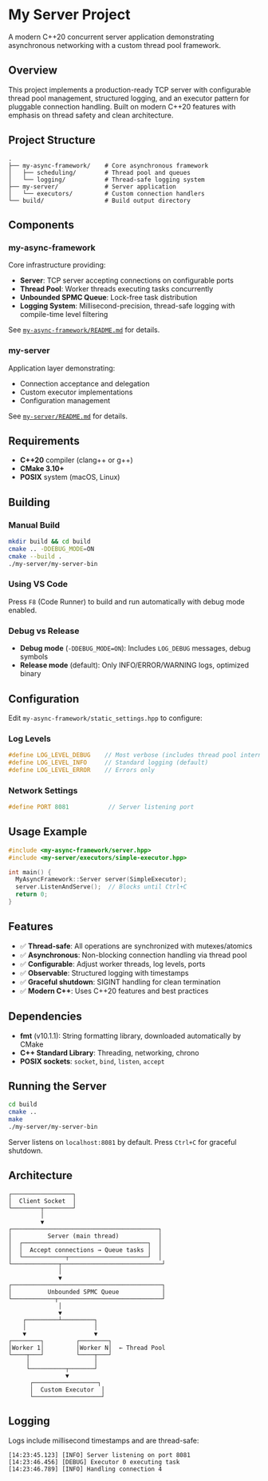 # My Server Project

A modern C++20 concurrent server application demonstrating asynchronous networking with a custom thread pool framework.

## Overview

This project implements a production-ready TCP server with configurable thread pool management, structured logging, and an executor pattern for pluggable connection handling. Built on modern C++20 features with emphasis on thread safety and clean architecture.

## Project Structure

```
.
├── my-async-framework/    # Core asynchronous framework
│   ├── scheduling/        # Thread pool and queues
│   └── logging/           # Thread-safe logging system
├── my-server/             # Server application
│   └── executors/         # Custom connection handlers
└── build/                 # Build output directory
```

## Components

### my-async-framework

Core infrastructure providing:

- **Server**: TCP server accepting connections on configurable ports
- **Thread Pool**: Worker threads executing tasks concurrently
- **Unbounded SPMC Queue**: Lock-free task distribution
- **Logging System**: Millisecond-precision, thread-safe logging with compile-time level filtering

See [`my-async-framework/README.md`](my-async-framework/README.md) for details.

### my-server

Application layer demonstrating:

- Connection acceptance and delegation
- Custom executor implementations
- Configuration management

See [`my-server/README.md`](my-server/README.md) for details.

## Requirements

- **C++20** compiler (clang++ or g++)
- **CMake 3.10+**
- **POSIX** system (macOS, Linux)

## Building

### Manual Build

```bash
mkdir build && cd build
cmake .. -DDEBUG_MODE=ON
cmake --build .
./my-server/my-server-bin
```

### Using VS Code

Press `F8` (Code Runner) to build and run automatically with debug mode enabled.

### Debug vs Release

- **Debug mode** (`-DDEBUG_MODE=ON`): Includes `LOG_DEBUG` messages, debug symbols
- **Release mode** (default): Only INFO/ERROR/WARNING logs, optimized binary

## Configuration

Edit `my-async-framework/static_settings.hpp` to configure:

### Log Levels

```cpp
#define LOG_LEVEL_DEBUG    // Most verbose (includes thread pool internals)
#define LOG_LEVEL_INFO     // Standard logging (default)
#define LOG_LEVEL_ERROR    // Errors only
```

### Network Settings

```cpp
#define PORT 8081           // Server listening port
```

## Usage Example

```cpp
#include <my-async-framework/server.hpp>
#include <my-server/executors/simple-executor.hpp>

int main() {
  MyAsyncFramework::Server server(SimpleExecutor);
  server.ListenAndServe();  // Blocks until Ctrl+C
  return 0;
}
```

## Features

- ✅ **Thread-safe**: All operations are synchronized with mutexes/atomics
- ✅ **Asynchronous**: Non-blocking connection handling via thread pool
- ✅ **Configurable**: Adjust worker threads, log levels, ports
- ✅ **Observable**: Structured logging with timestamps
- ✅ **Graceful shutdown**: SIGINT handling for clean termination
- ✅ **Modern C++**: Uses C++20 features and best practices

## Dependencies

- **fmt** (v10.1.1): String formatting library, downloaded automatically by CMake
- **C++ Standard Library**: Threading, networking, chrono
- **POSIX sockets**: `socket`, `bind`, `listen`, `accept`

## Running the Server

```bash
cd build
cmake ..
make
./my-server/my-server-bin
```

Server listens on `localhost:8081` by default. Press `Ctrl+C` for graceful shutdown.

## Architecture

```
┌─────────────────┐
│  Client Socket  │
└────────┬────────┘
         │
         ▼
┌─────────────────────────────────────────┐
│          Server (main thread)           │
│  ┌───────────────────────────────────┐  │
│  │  Accept connections → Queue tasks │  │
│  └────────────┬──────────────────────┘  │
└─────────────┬────────────────────────────┘
              │
              ▼
┌──────────────────────────────────────────┐
│          Unbounded SPMC Queue            │
└────────────┬─────────────────────────────┘
              │
              ▼
    ┌─────────┴─────────┐
    │                   │
    ▼                   ▼
┌────────┐         ┌────────┐
│Worker 1│         │Worker N│  ← Thread Pool
└────┬───┘         └────┬───┘
     │                  │
     └──────────┬───────┘
                ▼
      ┌──────────────────┐
      │  Custom Executor  │
      └───────────────────┘
```

## Logging

Logs include millisecond timestamps and are thread-safe:

```
[14:23:45.123] [INFO] Server listening on port 8081
[14:23:46.456] [DEBUG] Executor 0 executing task
[14:23:46.789] [INFO] Handling connection 4
```
